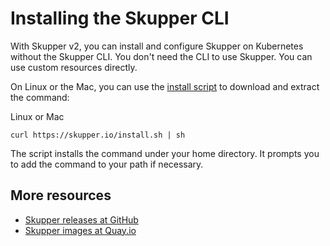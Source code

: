 # Installing the Skupper CLI

With Skupper v2, you can install and configure Skupper on Kubernetes without the Skupper CLI.
You don't need the CLI to use Skupper.
You can use custom resources directly.

On Linux or the Mac, you can use the [install script][install-script]
to download and extract the command:

<div class="code-label">Linux or Mac</div>

~~~ shell
curl https://skupper.io/install.sh | sh
~~~

The script installs the command under your home directory.  It prompts
you to add the command to your path if necessary.

[install-script]: https://github.com/skupperproject/skupper-website/blob/main/input/install.sh

## More resources

* [Skupper releases at GitHub](https://github.com/skupperproject/skupper/releases)
* [Skupper images at Quay.io](https://quay.io/organization/skupper)
